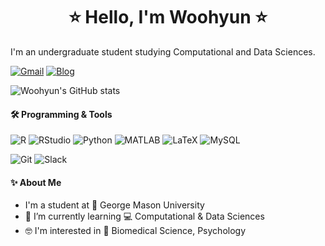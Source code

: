 <h1 align="center">⭐️ Hello, I'm Woohyun ⭐️</h1>

I'm an undergraduate student studying Computational and Data Sciences.

[![Gmail](https://img.shields.io/badge/Gmail-D14836?style=for-the-badge&logo=gmail&logoColor=white)](mailto:wrachel.song@gmail.com)
[![Blog](https://img.shields.io/badge/GitHub-Blog-181717?style=for-the-badge&logo=github)](https://woohyun8.github.io/)

![Woohyun's GitHub stats](https://github-readme-stats.vercel.app/api?username=woohyun8&show_icons=true&theme=default)

#### 🛠️ Programming & Tools

![R](https://img.shields.io/badge/R-276DC3?style=for-the-badge&logo=r&logoColor=white)
![RStudio](https://img.shields.io/badge/RStudio-75AADB?style=for-the-badge&logo=rstudio&logoColor=white)
![Python](https://img.shields.io/badge/Python-3776AB?style=for-the-badge&logo=python&logoColor=white)
![MATLAB](https://img.shields.io/badge/MATLAB-0076A8?style=for-the-badge&logo=mathworks&logoColor=white)
![LaTeX](https://img.shields.io/badge/LaTeX-008080?style=for-the-badge&logo=latex&logoColor=white)
![MySQL](https://img.shields.io/badge/MySQL-4479A1?style=for-the-badge&logo=mysql&logoColor=white)

![Git](https://img.shields.io/badge/Git-F05032?style=for-the-badge&logo=git&logoColor=white)
![Slack](https://img.shields.io/badge/Slack-4A154B?style=for-the-badge&logo=slack&logoColor=white)

#### ✨ About Me

- I'm a student at 🏫 George Mason University
- 🌱 I’m currently learning 💻 Computational & Data Sciences
- 🤓 I'm interested in 🧪 Biomedical Science, Psychology


<!--

**woohyun8/woohyun8** is a ✨ _special_ ✨ repository because its `README.md` (this file) appears on your GitHub profile.

Here are some ideas to get you started:

- 🔭 I’m currently working on ...
- 🌱 I’m currently learning ...
- 👯 I’m looking to collaborate on ...
- 🤔 I’m looking for help with ...
- 💬 Ask me about ...
- 📫 How to reach me: ...
- 😄 Pronouns: ...
- ⚡ Fun fact: ...
-->
